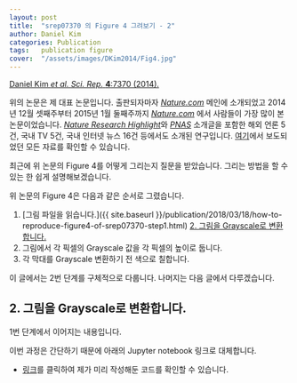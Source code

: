 ```yaml
---
layout: post
title:  "srep07370 의 Figure 4 그려보기 - 2"
author: Daniel Kim
categories: Publication
tags:	publication figure
cover:  "/assets/images/DKim2014/Fig4.jpg"
---
```


[Daniel Kim *et al.* *Sci. Rep.* **4**:7370 (2014).](https://www.nature.com/articles/srep07370)

위의 논문은 제 대표 논문입니다. 출판되자마자 [*Nature.com*](https://www.nature.com/) 메인에 소개되었고 2014년 12월 셋째주부터 2015년 1월 둘째주까지 [*Nature.com*](https://www.nature.com/) 에서 사람들이 가장 많이 본 논문이었습니다. [*Nature Research Highlight*](http://www.natureasia.com/en/research/highlight/9640)와 [*PNAS*](http://www.pnas.org/content/112/25/7619.full) 소개글을 포함한 해외 언론 5건, 국내 TV 5건, 국내 인터넷 뉴스 16건 등에서도 소개된 연구입니다. [여기](http://danielykim.me/papers/DKim2014/)에서 보도되었던 모든 자료를 확인할 수 있습니다.

최근에 위 논문의 Figure 4를 어떻게 그리는지 질문을 받았습니다. 그리는 방법을 할 수 있는 한 쉽게 설명해보겠습니다.

위 논문의 Figure 4은 다음과 같은 순서로 그렸습니다.

1. [그림 파일을 읽습니다.]({{ site.baseurl }}/publication/2018/03/18/how-to-reproduce-figure4-of-srep07370-step1.html)
<U>2. 그림을 Grayscale로 변환합니다.</U>
3. 그림에서 각 픽셀의 Grayscale 값을 각 픽셀의 높이로 둡니다.
4. 각 막대를 Grayscale 변환하기 전 색으로 칠합니다.

이 글에서는 2번 단계를 구체적으로 다룹니다. 나머지는 다음 글에서 다루겠습니다.


## 2. 그림을 Grayscale로 변환합니다.
1번 단계에서 이어지는 내용입니다.

이번 과정은 간단하기 때문에 아래의 Jupyter notebook 링크로 대체합니다.

- [링크](https://github.com/danielykim-dev/reproduce-my-figures/blob/master/DKim2014-srep07370/2%20-%20%EA%B7%B8%EB%A6%BC%EC%9D%84%20grayscale%EB%A1%9C%20%EB%B3%80%ED%99%98%ED%95%98%EA%B8%B0.ipynb)를 클릭하여 제가 미리 작성해둔 코드를 확인할 수 있습니다. 


